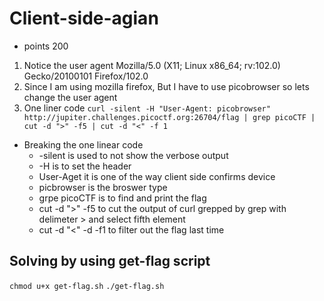 # Client-side-agian
* points 200
1. Notice the user agent Mozilla/5.0 (X11; Linux x86_64; rv:102.0) Gecko/20100101 Firefox/102.0 
2. Since I am using mozilla firefox, But I have to use picobrowser so lets change the user agent
3. One liner code
`curl -silent -H "User-Agent: picobrowser"  http://jupiter.challenges.picoctf.org:26704/flag | grep picoCTF | cut -d ">" -f5 | cut -d "<" -f 1`

* Breaking the one linear code
    * -silent is used to not show the verbose output
    * -H is to set the header
    * User-Aget it is one of the way client side confirms device
    * picbrowser is the broswer type
    * grpe picoCTF is to find and print the flag
    * cut -d ">" -f5 to cut the output of curl grepped by grep with delimeter > and select fifth element
    * cut -d "<" -d -f1 to filter out the flag last time

## Solving by using get-flag script 

`chmod u+x get-flag.sh`
`./get-flag.sh` 
